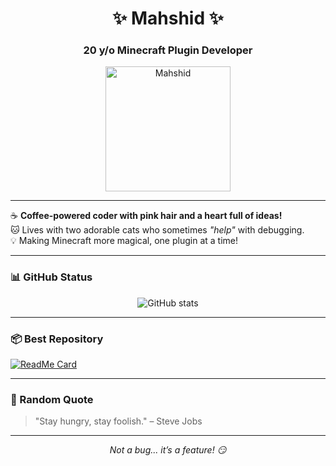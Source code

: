 <h1 align="center">✨ Mahshid ✨</h1>
<h3 align="center">20 y/o Minecraft Plugin Developer</h3>

<p align="center">
  <img src="https://i.imgur.com/xxxxxxx.png" alt="Mahshid" width="200"/>
</p>

---

☕ **Coffee-powered coder with pink hair and a heart full of ideas!**  
🐱 Lives with two adorable cats who sometimes *"help"* with debugging.  
💡 Making Minecraft more magical, one plugin at a time!  

---

### 📊 GitHub Status
<p align="center">
  <img src="https://github-readme-stats.vercel.app/api?username=MahshidDev&show_icons=true&theme=tokyonight" alt="GitHub stats"/>
</p>

---

### 📦 Best Repository
[![ReadMe Card](https://github-readme-stats.vercel.app/api/pin/?username=MahshidDev&repo=MagicCats&theme=tokyonight)](https://github.com/MahshidDev/MagicCats)

---

### 💬 Random Quote
> "Stay hungry, stay foolish." – Steve Jobs  

---

<p align="center"><i>Not a bug... it’s a feature! 😏</i></p>
